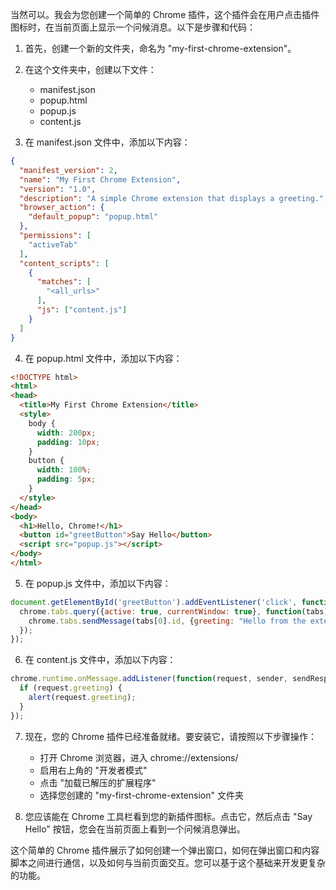 当然可以。我会为您创建一个简单的 Chrome 插件，这个插件会在用户点击插件图标时，在当前页面上显示一个问候消息。以下是步骤和代码：

1. 首先，创建一个新的文件夹，命名为 "my-first-chrome-extension"。

2. 在这个文件夹中，创建以下文件：

   - manifest.json
   - popup.html
   - popup.js
   - content.js

3. 在 manifest.json 文件中，添加以下内容：

```json
{
  "manifest_version": 2,
  "name": "My First Chrome Extension",
  "version": "1.0",
  "description": "A simple Chrome extension that displays a greeting.",
  "browser_action": {
    "default_popup": "popup.html"
  },
  "permissions": [
    "activeTab"
  ],
  "content_scripts": [
    {
      "matches": [
        "<all_urls>"
      ],
      "js": ["content.js"]
    }
  ]
}
```

4. 在 popup.html 文件中，添加以下内容：

```html
<!DOCTYPE html>
<html>
<head>
  <title>My First Chrome Extension</title>
  <style>
    body {
      width: 200px;
      padding: 10px;
    }
    button {
      width: 100%;
      padding: 5px;
    }
  </style>
</head>
<body>
  <h1>Hello, Chrome!</h1>
  <button id="greetButton">Say Hello</button>
  <script src="popup.js"></script>
</body>
</html>
```

5. 在 popup.js 文件中，添加以下内容：

```javascript
document.getElementById('greetButton').addEventListener('click', function() {
  chrome.tabs.query({active: true, currentWindow: true}, function(tabs) {
    chrome.tabs.sendMessage(tabs[0].id, {greeting: "Hello from the extension!"});
  });
});
```

6. 在 content.js 文件中，添加以下内容：

```javascript
chrome.runtime.onMessage.addListener(function(request, sender, sendResponse) {
  if (request.greeting) {
    alert(request.greeting);
  }
});
```

7. 现在，您的 Chrome 插件已经准备就绪。要安装它，请按照以下步骤操作：

   - 打开 Chrome 浏览器，进入 chrome://extensions/
   - 启用右上角的 "开发者模式"
   - 点击 "加载已解压的扩展程序"
   - 选择您创建的 "my-first-chrome-extension" 文件夹

8. 您应该能在 Chrome 工具栏看到您的新插件图标。点击它，然后点击 "Say Hello" 按钮，您会在当前页面上看到一个问候消息弹出。

这个简单的 Chrome 插件展示了如何创建一个弹出窗口，如何在弹出窗口和内容脚本之间进行通信，以及如何与当前页面交互。您可以基于这个基础来开发更复杂的功能。